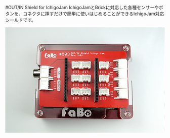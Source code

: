 #OUT/IN Shield for IchigoJam
IchigoJamとBrickに対応した各種センサーやボタンを、コネクタに挿すだけで簡単に使いはじめることができるIchigoJam対応シールドです。

![](./img/500_outin/product/503_ichigojam.png)
